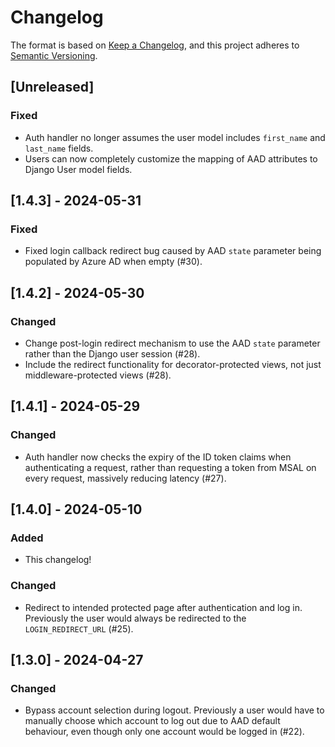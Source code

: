 # Changelog

The format is based on [Keep a Changelog](https://keepachangelog.com/en/1.1.0/),
and this project adheres to [Semantic Versioning](https://semver.org/spec/v2.0.0.html).

## [Unreleased]

### Fixed

- Auth handler no longer assumes the user model includes `first_name` and `last_name` fields.
- Users can now completely customize the mapping of AAD attributes to Django User model fields.

## [1.4.3] - 2024-05-31

### Fixed

- Fixed login callback redirect bug caused by AAD `state` parameter being populated by Azure AD when empty (#30).

## [1.4.2] - 2024-05-30

### Changed

- Change post-login redirect mechanism to use the AAD `state` parameter rather than the Django user session (#28).
- Include the redirect functionality for decorator-protected views, not just middleware-protected views (#28).

## [1.4.1] - 2024-05-29

### Changed

- Auth handler now checks the expiry of the ID token claims when authenticating a request, rather than requesting a token from MSAL on every request, massively reducing latency (#27).

## [1.4.0] - 2024-05-10

### Added

- This changelog!

### Changed

- Redirect to intended protected page after authentication and log in. Previously the user would always be redirected to the `LOGIN_REDIRECT_URL` (#25).

## [1.3.0] - 2024-04-27

### Changed

- Bypass account selection during logout. Previously a user would have to manually choose which account to log out due to AAD default behaviour, even though only one account would be logged in (#22).
